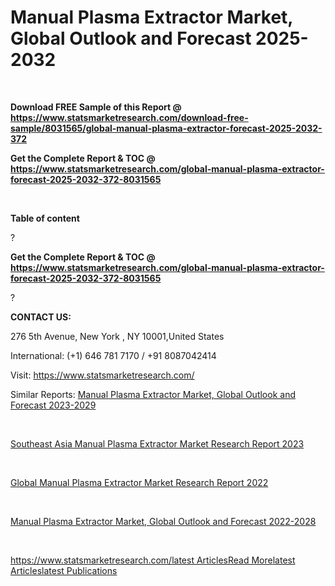 <h1>Manual Plasma Extractor Market, Global Outlook and Forecast 2025-2032</h1><br/><p><strong>Download FREE Sample of this Report @ <a href="https://www.statsmarketresearch.com/download-free-sample/8031565/global-manual-plasma-extractor-forecast-2025-2032-372">https://www.statsmarketresearch.com/download-free-sample/8031565/global-manual-plasma-extractor-forecast-2025-2032-372</a></strong></p>
 
 
 
 <div><b>Get the Complete Report & TOC @ <a href="https://www.statsmarketresearch.com/global-manual-plasma-extractor-forecast-2025-2032-372-8031565">https://www.statsmarketresearch.com/global-manual-plasma-extractor-forecast-2025-2032-372-8031565</a></b></div>
 
 
 
 <p><br />
 
 <b>Table of content</b></p>
 
 
 
 <p>? </p>
 
 
 
 <div><b>Get the Complete Report & TOC @ <a href="https://www.statsmarketresearch.com/global-manual-plasma-extractor-forecast-2025-2032-372-8031565">https://www.statsmarketresearch.com/global-manual-plasma-extractor-forecast-2025-2032-372-8031565</a></b></div>
 
 
 
 <p>? </p>
 
 
 
 <p><b>CONTACT US:</b><br />
 
 276 5th Avenue, New York , NY 10001,United States<br />
 
 International: (+1) 646 781 7170 / +91 8087042414<br />
 
 Visit: <a href="https://www.statsmarketresearch.com/">https://www.statsmarketresearch.com/</a><br />
 
 Similar Reports: <a href="https://www.statsmarketresearch.com/global-manual-plasma-extractor-forecast-2025-2032-372-8031565">Manual Plasma Extractor Market, Global Outlook and Forecast 2023-2029</a><br />
 
 <br />
 
 <a href="https://www.statsmarketresearch.com/global-manual-plasma-extractor-forecast-2025-2032-372-8031565">Southeast Asia Manual Plasma Extractor Market Research Report 2023</a><br />
 
 <br />
 
 <a href="https://www.statsmarketresearch.com/global-manual-plasma-extractor-forecast-2025-2032-372-8031565">Global Manual Plasma Extractor Market Research Report 2022</a><br />
 
 <br />
 
 <a href="https://www.statsmarketresearch.com/global-manual-plasma-extractor-forecast-2025-2032-372-8031565">Manual Plasma Extractor Market, Global Outlook and Forecast 2022-2028</a><br />
 
 <br />
 
 <a href="https://gyeongbokgung.com">https://www.statsmarketresearch.com/</a><a href="https://hallyeomaritime.com">latest Articles</a><a href="https://jingwansa.com">Read More</a><a href="https://nguoiviet.jp/">latest Articles</a><a href="https://www.intelmarketresearch.com/">latest Publications</a></p>